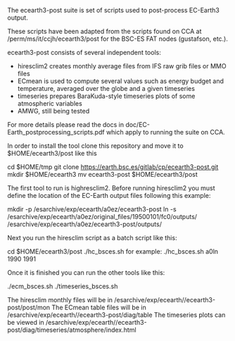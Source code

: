 The ecearth3-post suite is set of scripts used to post-process EC-Earth3 output.

These scripts have been adapted from the scripts found on CCA at /perm/ms/it/ccjh/ecearth3/post for the BSC-ES FAT nodes (gustafson, etc.).

ecearth3-post consists of several independent tools:

- hiresclim2 creates monthly average files from IFS raw grib files or MMO files
- ECmean is used to compute several values such as energy budget and temperature, averaged over the globe and a given timeseries
- timeseries prepares BaraKuda-style timeseries plots of some atmospheric variables
- AMWG, still being tested

For more details please read the docs in doc/EC-Earth_postprocessing_scripts.pdf which apply to running the suite on CCA.

In order to install the tool clone this repository and move it to $HOME/ecearth3/post like this

cd $HOME/tmp
git clone https://earth.bsc.es/gitlab/cp/ecearth3-post.git
mkdir $HOME/ecearth3
mv ecearth3-post $HOME/ecearth3/post

The first tool to run is highresclim2. Before running hiresclim2 you must define the location of the EC-Earth output files following this example:

mkdir -p /esarchive/exp/ecearth/a0ez/ecearth3-post
ln -s /esarchive/exp/ecearth/a0ez/original_files/19500101/fc0/outputs/ /esarchive/exp/ecearth/a0ez/ecearth3-post/outputs/

Next you run the hiresclim script as a batch script like this:

cd $HOME/ecearth3/post
./hc_bsces.sh <expid> <year1> <year2>
for example: 
./hc_bsces.sh a0ln 1990 1991

Once it is finished you can run the other tools like this:

./ecm_bsces.sh <expid> <year1> <year2>
./timeseries_bsces.sh <expid> <year1> <year2>

The hiresclim monthly files will be in /esarchive/exp/ecearth/<expid>/ecearth3-post/post/mon
The ECmean table files will be in /esarchive/exp/ecearth/<expid>/ecearth3-post/diag/table
The timeseries plots can be viewed in /esarchive/exp/ecearth/<expid>/ecearth3-post/diag/timeseries/atmosphere/index.html


